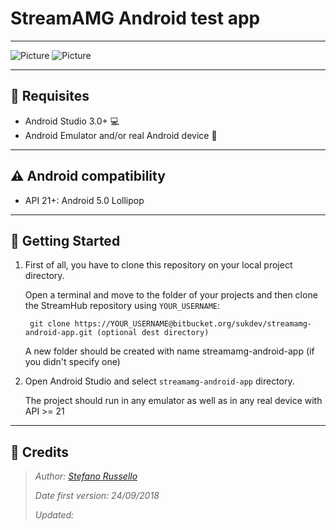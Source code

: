 # StreamAMG Android test app #
---

![Picture](http://mp.streamamg.com/start/img/streamuk-logo.png) ![Picture](http://files.softicons.com/download/computer-icons/android-smartphones-icons-by-abhi-aravind/png/128x128/Android%20Logo.png)


---
## :wrench: Requisites ##

* Android Studio 3.0+ :computer:
* Android Emulator and/or real Android device :iphone:


---
## :warning: Android compatibility ##

* API 21+: Android 5.0 Lollipop


---
## :checkered_flag: Getting Started ##

1. First of all, you have to clone this repository on your local project directory.

    Open a terminal and move to the folder of your projects and then clone the StreamHub repository using `YOUR_USERNAME`:

        git clone https://YOUR_USERNAME@bitbucket.org/sukdev/streamamg-android-app.git (optional dest directory)

    A new folder should be created with name streamamg-android-app (if you didn't specify one)

2. Open Android Studio and select `streamamg-android-app` directory.

    The project should run in any emulator as well as in any real device with API >= 21


---
## :pencil: Credits ##

> *Author: [Stefano Russello](mailto:stefano.russello@streamamg.com)*
>
> *Date first version: 24/09/2018*
>
> *Updated:*